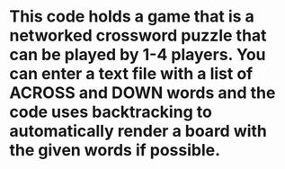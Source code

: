 # This code holds a game that is a networked crossword puzzle that can be played by 1-4 players. You can enter a text file with a list of ACROSS and DOWN words and the code uses backtracking to automatically render a board with the given words if possible.
